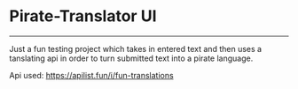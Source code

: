 # Pirate-Translator UI
----------------------------------

Just a fun testing project which takes in entered text and then uses a tanslating api in order to turn 
submitted text into a pirate language. 

Api used: https://apilist.fun/i/fun-translations
